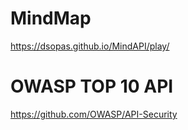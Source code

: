 # MindMap

https://dsopas.github.io/MindAPI/play/

# OWASP TOP 10 API

https://github.com/OWASP/API-Security
